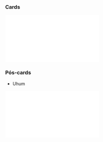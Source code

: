 ### Cards


![Drawing 2025-02-04 15.48.17.excalidraw](Drawing%202025-02-04%2015.48.17.excalidraw.md)


### Pós-cards
* Uhum

![Drawing 2025-02-04 16.08.17.excalidraw](Drawing%202025-02-04%2016.08.17.excalidraw.md)